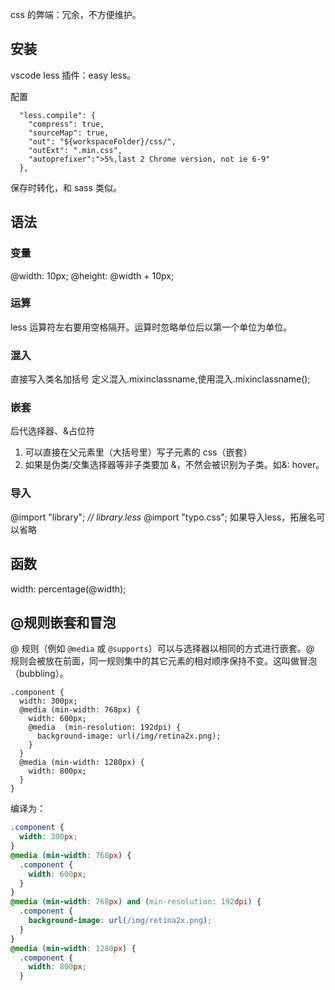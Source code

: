 css 的弊端：冗余，不方便维护。

## 安装
vscode less 插件：easy less。

配置
``` 
  "less.compile": {
    "compress": true,
    "sourceMap": true,
    "out": "${workspaceFolder}/css/",
    "outExt": ".min.css",
    "autoprefixer":">5%,last 2 Chrome version, not ie 6-9"
  },
```

保存时转化，和 sass 类似。

## 语法
### 变量
@width: 10px; @height: @width + 10px;

### 运算
less 运算符左右要用空格隔开。运算时忽略单位后以第一个单位为单位。

### 混入
直接写入类名加括号
定义混入.mixinclassname,使用混入.mixinclassname();

### 嵌套
后代选择器、&占位符
1. 可以直接在父元素里（大括号里）写子元素的 css（嵌套）
2. 如果是伪类/交集选择器等非子类要加 &，不然会被识别为子类。如&: hover。

### 导入
@import "library"; *// library.less* @import "typo.css";
如果导入less，拓展名可以省略

## 函数

width: percentage(@width);

## @规则嵌套和冒泡
@ 规则（例如 `@media` 或 `@supports`）可以与选择器以相同的方式进行嵌套。@ 规则会被放在前面，同一规则集中的其它元素的相对顺序保持不变。这叫做冒泡（bubbling）。
```less
.component {
  width: 300px;
  @media (min-width: 768px) {
    width: 600px;
    @media  (min-resolution: 192dpi) {
      background-image: url(/img/retina2x.png);
    }
  }
  @media (min-width: 1280px) {
    width: 800px;
  }
}
```

编译为：

```css
.component {
  width: 300px;
}
@media (min-width: 768px) {
  .component {
    width: 600px;
  }
}
@media (min-width: 768px) and (min-resolution: 192dpi) {
  .component {
    background-image: url(/img/retina2x.png);
  }
}
@media (min-width: 1280px) {
  .component {
    width: 800px;
  }
```